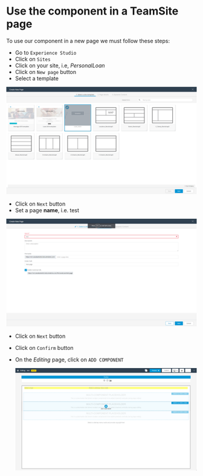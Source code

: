 # Use the component in a TeamSite page

To use our component in a new page we must follow these steps:

 - Go to `Experience Studio`
 - Click on `Sites`
 - Click on your site, i.e, *PersonalLoan*
 - Click on `New page` button
 - Select a template 
 
 ![Create new page. Select a site template](../images/create-new-page-select-a-site-template.png)
 
 - Click on `Next` button
 - Set a page **name**, i.e. test
 
  ![Create new page. Set name](../images/create-new-page-set-name.png)
  
 - Click on `Next` button
 - Click on `Confirm` button
 - On the *Editing* page, click on `ADD COMPONENT` 
 
   ![ADD COMPONENT](../images/add-component.png)
 
 
 